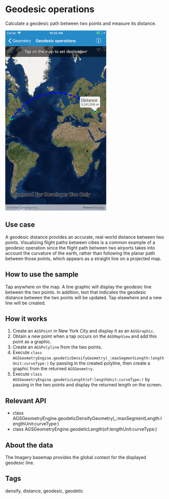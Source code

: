 # Geodesic operations

Calculate a geodesic path between two points and measure its distance.

![Image of geodesic operations](geodesic-operations.png)

## Use case

A geodesic distance provides an accurate, real-world distance between two points. Visualizing flight paths between cities is a common example of a geodesic operation since the flight path between two airports takes into account the curvature of the earth, rather than following the planar path between those points, which appears as a straight line on a projected map.

## How to use the sample

Tap anywhere on the map. A line graphic will display the geodesic line between the two points. In addition, text that indicates the geodesic distance between the two points will be updated. Tap elsewhere and a new line will be created.

## How it works

1. Create an `AGSPoint` in New York City and display it as an `AGSGraphic`.
2. Obtain a new point when a tap occurs on the `AGSMapView` and add this point as a graphic.
3. Create an `AGSPolyline` from the two points.
4. Execute `class AGSGeometryEngine.geodeticDensifyGeometry(_:maxSegmentLength:lengthUnit:curveType:)` by passing in the created polyline, then create a graphic from the returned `AGSGeometry`.
5. Execute `class AGSGeometryEngine.geodeticLength(of:lengthUnit:curveType:)` by passing in the two points and display the returned length on the screen.

## Relevant API

* class AGSGeometryEngine.geodeticDensifyGeometry(_:maxSegmentLength:lengthUnit:curveType:)
* class AGSGeometryEngine.geodeticLength(of:lengthUnit:curveType:)

## About the data

The Imagery basemap provides the global context for the displayed geodesic line.

## Tags

densify, distance, geodesic, geodetic
